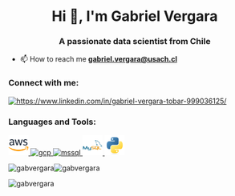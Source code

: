 <h1 align="center">Hi 👋, I'm Gabriel Vergara</h1>
<h3 align="center">A passionate data scientist from Chile</h3>

- 📫 How to reach me **gabriel.vergara@usach.cl**

<h3 align="left">Connect with me:</h3>
<p align="left">
<a href="https://linkedin.com/in/https://www.linkedin.com/in/gabriel-vergara-tobar-999036125/" target="blank"><img align="center" src="https://raw.githubusercontent.com/rahuldkjain/github-profile-readme-generator/master/src/images/icons/Social/linked-in-alt.svg" alt="https://www.linkedin.com/in/gabriel-vergara-tobar-999036125/" height="30" width="40" /></a>
</p>

<h3 align="left">Languages and Tools:</h3>
<p align="left"> <a href="https://aws.amazon.com" target="_blank" rel="noreferrer"> <img src="https://raw.githubusercontent.com/devicons/devicon/master/icons/amazonwebservices/amazonwebservices-original-wordmark.svg" alt="aws" width="40" height="40"/> </a> <a href="https://cloud.google.com" target="_blank" rel="noreferrer"> <img src="https://www.vectorlogo.zone/logos/google_cloud/google_cloud-icon.svg" alt="gcp" width="40" height="40"/> </a> <a href="https://www.microsoft.com/en-us/sql-server" target="_blank" rel="noreferrer"> <img src="https://www.svgrepo.com/show/303229/microsoft-sql-server-logo.svg" alt="mssql" width="40" height="40"/> </a> <a href="https://www.mysql.com/" target="_blank" rel="noreferrer"> <img src="https://raw.githubusercontent.com/devicons/devicon/master/icons/mysql/mysql-original-wordmark.svg" alt="mysql" width="40" height="40"/> </a> <a href="https://www.python.org" target="_blank" rel="noreferrer"> <img src="https://raw.githubusercontent.com/devicons/devicon/master/icons/python/python-original.svg" alt="python" width="40" height="40"/> </a> </p>

<p><img align="left" src="https://github-readme-stats.vercel.app/api/top-langs?username=gabvergara&show_icons=true&theme=dark&locale=en&layout=compact" alt="gabvergara" /></p>

<p>&nbsp;<img align="left" src="https://github-readme-stats.vercel.app/api?username=gabvergara&show_icons=true&theme=dark&locale=en" alt="gabvergara" /></p>

<p><img align="left" src="https://github-readme-streak-stats.herokuapp.com/?user=gabvergara&theme=dark" alt="gabvergara" /></p>
